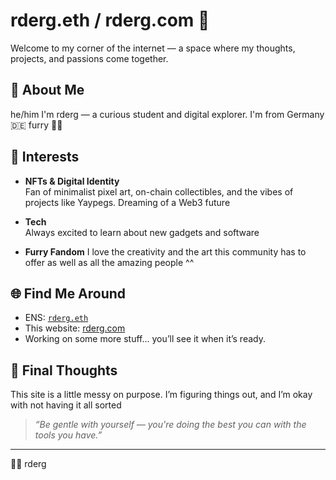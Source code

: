 # rderg.eth / rderg.com 👋

Welcome to my corner of the internet — a space where my thoughts, projects, and passions come together.

## 👤 About Me

he/him
I'm rderg — a curious student and digital explorer.
I'm from Germany 🇩🇪
furry 🐯🐲

## 🧠 Interests

- **NFTs & Digital Identity**  
  Fan of minimalist pixel art, on-chain collectibles, and the vibes of projects like Yaypegs.
  Dreaming of a Web3 future

- **Tech**  
  Always excited to learn about new gadgets and software

- **Furry Fandom**
  I love the creativity and the art this community has to offer as well as all the amazing people ^^
 

## 🌐 Find Me Around

- ENS: [`rderg.eth`](https://etherscan.io/enslookup-search?search=rderg.eth)  
- This website: [rderg.com](https://rderg.com)   
- Working on some more stuff… you’ll see it when it’s ready.

## 💬 Final Thoughts

This site is a little messy on purpose. I’m figuring things out, and I’m okay with not having it all sorted

> *“Be gentle with yourself — you're doing the best you can with the tools you have.”*

---

🧡💙
rderg
